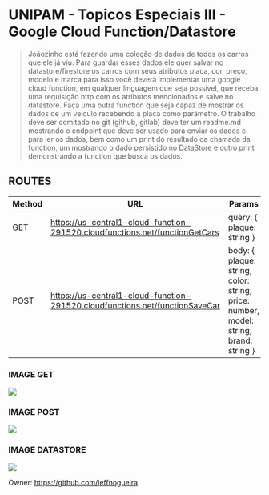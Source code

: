 

# UNIPAM - Topicos Especiais III - Google Cloud Function/Datastore

> Joãozinho está fazendo uma coleção de dados de todos os carros que ele já viu. Para guardar esses dados ele quer salvar no datastore/firestore os carros com seus atributos placa, cor, preço, modelo e marca para isso você deverá implementar uma google cloud function, em qualquer linguagem que seja possível, que receba uma requisição http com os atributos mencionados e salve no datastore. Faça uma outra function que seja capaz de mostrar os dados de um veículo recebendo a placa como parâmetro. O trabalho deve ser comitado no git (github, gitlab) deve ter um readme.md mostrando o endpoint que deve ser usado para enviar os dados e para ler os dados, bem como um print do resultado da chamada da function, um mostrando o dado persistido no DataStore e outro print demonstrando a function que busca os dados.

## ROUTES

| Method | URL | Params |
| -------|-----|--------|
| GET | https://us-central1-cloud-function-291520.cloudfunctions.net/functionGetCars | query: { plaque: string } |
| POST | https://us-central1-cloud-function-291520.cloudfunctions.net/functionSaveCar | body: { plaque: string, color: string, price: number, model: string, brand: string } |

### IMAGE GET
![](https://i.imgur.com/7FcdfgF.png)

### IMAGE POST
![](https://i.imgur.com/9n2ISUh.png)

### IMAGE DATASTORE
![](https://i.imgur.com/IoHkhxq.png)

Owner: https://github.com/jeffnogueira